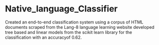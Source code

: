 # Native_language_Classifier
Created an end-to-end classification system using a corpus of HTML documents scraped from the Lang-8 language learning website developed tree based and linear models from the scikit learn library for the classification with an accuracyof 0.62.

